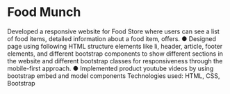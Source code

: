 # Food Munch
  Developed a responsive website for Food Store where users can see a list of food items, detailed information about a food item, offers.
●	Designed page using following HTML structure elements like li, header, article, footer elements, and different bootstrap components to show different sections in the     website and different bootstrap classes for responsiveness through the mobile-first approach.
●	Implemented product youtube videos by using bootstrap embed and model components
  Technologies used: HTML, CSS, Bootstrap
